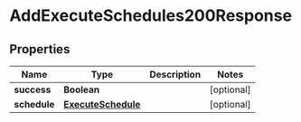 

# AddExecuteSchedules200Response


## Properties

| Name | Type | Description | Notes |
|------------ | ------------- | ------------- | -------------|
|**success** | **Boolean** |  |  [optional] |
|**schedule** | [**ExecuteSchedule**](ExecuteSchedule.md) |  |  [optional] |



